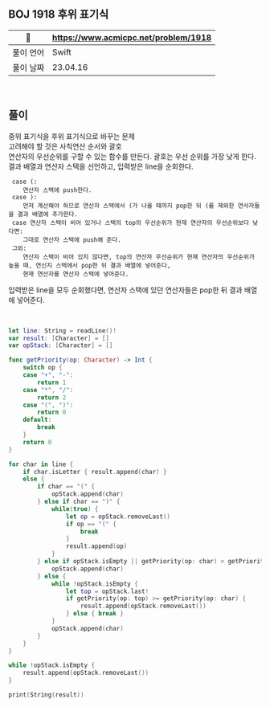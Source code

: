 ## BOJ 1918 후위 표기식

|🔗|https://www.acmicpc.net/problem/1918|
|---|---|
|풀이 언어|Swift|
|풀이 날짜|23.04.16|

</br>


##  풀이

중위 표기식을 후위 표기식으로 바꾸는 문제 </br>
고려해야 할 것은 사칙연산 순서와 괄호 </br>
연산자의 우선순위를 구할 수 있는 함수를 만든다. 괄호는 우선 순위를 가장 낮게 한다. </br>
결과 배열과 연산자 스택을 선언하고, 입력받은 line을 순회한다. </br>

```
 case (:
    연산자 스택에 push한다.
 case ):
    먼저 계산해야 하므로 연산자 스택에서 (가 나올 때까지 pop한 뒤 (를 제외한 연사자들을 결과 배열에 추가한다.
 case 연산자 스택이 비어 있거나 스택의 top의 우선순위가 현재 연산자의 우선순위보다 낮다면:
    그대로 연산자 스택에 push해 준다.
 그외:
    연산자 스택이 비어 있지 않다면, top의 연산자 우선순위가 현재 연산자의 우선순위가 높을 때, 연신지 스택에서 pop한 뒤 결과 배열에 넣어준다,
    현재 연산자를 연산자 스택에 넣어준다.
```
 입력받은 line을 모두 순회했다면, 연산자 스택에 있던 연산자들은 pop한 뒤 결과 배열에 넣어준다.
 
 </br>

```Swift
let line: String = readLine()!
var result: [Character] = []
var opStack: [Character] = []

func getPriority(op: Character) -> Int {
    switch op {
    case "+", "-":
        return 1
    case "*", "/":
        return 2
    case "(", ")":
        return 0
    default:
        break
    }
    return 0
}

for char in line {
    if char.isLetter { result.append(char) }
    else {
        if char == "(" {
            opStack.append(char)
        } else if char == ")" {
            while(true) {
                let op = opStack.removeLast()
                if op == "(" {
                    break
                }
                result.append(op)
            }
        } else if opStack.isEmpty || getPriority(op: char) > getPriority(op: opStack.last!) {
            opStack.append(char)
        } else {
            while !opStack.isEmpty {
                let top = opStack.last!
                if getPriority(op: top) >= getPriority(op: char) {
                    result.append(opStack.removeLast())
                } else { break }
            }
            opStack.append(char)
        }
    }
}

while !opStack.isEmpty {
    result.append(opStack.removeLast())
}

print(String(result))

```
